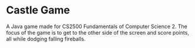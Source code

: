 Castle Game
===========

A Java game made for CS2500 Fundamentals of Computer Science 2.
The focus of the game is to get to the other side of the screen and score points, all while dodging falling fireballs.
